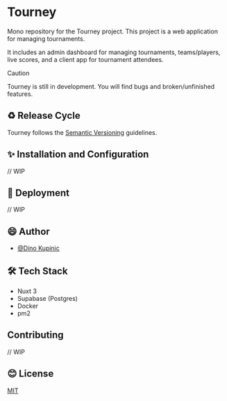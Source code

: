 # Tourney

Mono repository for the Tourney project. This project is a web application for managing tournaments.

It includes an admin dashboard for managing tournaments, teams/players, live scores, and a client app for tournament attendees.

> [!CAUTION]
> Tourney is still in development. You will find bugs and broken/unfinished features.

## ♻️ Release Cycle

Tourney follows the [Semantic Versioning](https://semver.org/) guidelines.

## ✨ Installation and Configuration

// WIP

## 🚀 Deployment

// WIP

## 😄 Author

- [@Dino Kupinic](https://www.github.com/Dino-Kupinic)

## 🛠️ Tech Stack

- Nuxt 3
- Supabase (Postgres)
- Docker
- pm2

## Contributing

// WIP

## 😊 License

[MIT](https://choosealicense.com/licenses/mit/)
